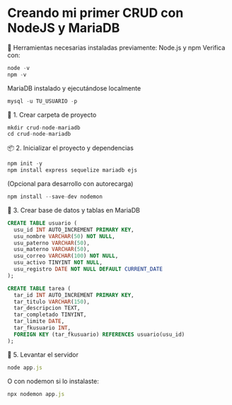 # Creando mi primer CRUD con NodeJS y MariaDB

🧰 Herramientas necesarias instaladas previamente:
Node.js y npm
Verifica con:
```js
node -v
npm -v
```

MariaDB instalado y ejecutándose localmente
```sql
mysql -u TU_USUARIO -p
```

📁 1. Crear carpeta de proyecto
```js
mkdir crud-node-mariadb
cd crud-node-mariadb
```

📦 2. Inicializar el proyecto y dependencias
```js
npm init -y
npm install express sequelize mariadb ejs
```
(Opcional para desarrollo con autorecarga)
```js
npm install --save-dev nodemon
```
🧬 3. Crear base de datos y tablas en MariaDB
```sql
CREATE TABLE usuario (
  usu_id INT AUTO_INCREMENT PRIMARY KEY,
  usu_nombre VARCHAR(50) NOT NULL,
  usu_paterno VARCHAR(50),
  usu_materno VARCHAR(50),
  usu_correo VARCHAR(100) NOT NULL,
  usu_activo TINYINT NOT NULL,
  usu_registro DATE NOT NULL DEFAULT CURRENT_DATE
);

CREATE TABLE tarea (
  tar_id INT AUTO_INCREMENT PRIMARY KEY,
  tar_titulo VARCHAR(150),
  tar_descripcion TEXT,
  tar_completado TINYINT,
  tar_limite DATE,
  tar_fkusuario INT,
  FOREIGN KEY (tar_fkusuario) REFERENCES usuario(usu_id)
);
```
🚀 5. Levantar el servidor
```js
node app.js
```
O con nodemon si lo instalaste:
```js
npx nodemon app.js
```
````
